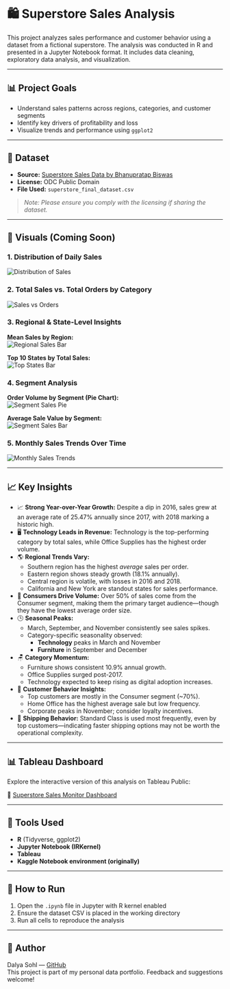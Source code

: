 # 🛍️ Superstore Sales Analysis

This project analyzes sales performance and customer behavior using a dataset from a fictional superstore. The analysis was conducted in R and presented in a Jupyter Notebook format. It includes data cleaning, exploratory data analysis, and visualization.

---

## 📊 Project Goals

- Understand sales patterns across regions, categories, and customer segments
- Identify key drivers of profitability and loss
- Visualize trends and performance using `ggplot2`

---

## 📁 Dataset

- **Source:** [Superstore Sales Data by Bhanupratap Biswas](https://www.kaggle.com/datasets/bhanupratapbiswas/superstore-sales)
- **License:** ODC Public Domain
- **File Used:** `superstore_final_dataset.csv`

> *Note: Please ensure you comply with the licensing if sharing the dataset.*

---

## 📸 Visuals (Coming Soon)

### 1. Distribution of Daily Sales
![Distribution of Sales](superstore-analysis-visuals/sales_distribution.png)
### 2. Total Sales vs. Total Orders by Category
![Sales vs Orders](superstore-analysis-visuals/sales_vs_orders_by_category.png)

### 3. Regional & State-Level Insights
**Mean Sales by Region:**  
![Regional Sales Bar](superstore-analysis-visuals/regional_sales_bar.png)

**Top 10 States by Total Sales:**  
![Top States Bar](superstore-analysis-visuals/top_states_bar.png)

### 4. Segment Analysis
**Order Volume by Segment (Pie Chart):**  
![Segment Sales Pie](superstore-analysis-visuals/segment_sales_pie.png)

**Average Sale Value by Segment:**  
![Segment Sales Bar](superstore-analysis-visuals/segment_sales_bar.png)

### 5. Monthly Sales Trends Over Time
![Monthly Sales Trends](superstore-analysis-visuals/monthly_sales_trends.png)

---

## 📈 Key Insights

- 📈 **Strong Year-over-Year Growth:** Despite a dip in 2016, sales grew at an average rate of 25.47% annually since 2017, with 2018 marking a historic high.
- 🖥️ **Technology Leads in Revenue:** Technology is the top-performing category by total sales, while Office Supplies has the highest order volume.
- 🌎 **Regional Trends Vary:**  
  - Southern region has the highest *average* sales per order.  
  - Eastern region shows steady growth (18.1% annually).  
  - Central region is volatile, with losses in 2016 and 2018.  
  - California and New York are standout states for sales performance.
- 👥 **Consumers Drive Volume:** Over 50% of sales come from the Consumer segment, making them the primary target audience—though they have the lowest average order size.
- 🕒 **Seasonal Peaks:**  
  - March, September, and November consistently see sales spikes.  
  - Category-specific seasonality observed:  
    - **Technology** peaks in March and November  
    - **Furniture** in September and December  
- 🪑 **Category Momentum:**  
  - Furniture shows consistent 10.9% annual growth.  
  - Office Supplies surged post-2017.  
  - Technology expected to keep rising as digital adoption increases.
- 🧾 **Customer Behavior Insights:**  
  - Top customers are mostly in the Consumer segment (~70%).  
  - Home Office has the highest average sale but low frequency.  
  - Corporate peaks in November; consider loyalty incentives.
- 🚚 **Shipping Behavior:** Standard Class is used most frequently, even by top customers—indicating faster shipping options may not be worth the operational complexity.

---

## 📊 Tableau Dashboard

Explore the interactive version of this analysis on Tableau Public:

🔗 [Superstore Sales Monitor Dashboard](https://public.tableau.com/app/profile/dalya.s/viz/SuperstoreSalesMonitor/Dashboard1)

---

## 🔧 Tools Used

- **R** (Tidyverse, ggplot2)
- **Jupyter Notebook (IRKernel)**
- **Tableau**
- **Kaggle Notebook environment (originally)**

---

## 🚀 How to Run

1. Open the `.ipynb` file in Jupyter with R kernel enabled
2. Ensure the dataset CSV is placed in the working directory
3. Run all cells to reproduce the analysis

---

## 📌 Author

Dalya Sohl — [GitHub](https://github.com/dalyasohl)  
This project is part of my personal data portfolio. Feedback and suggestions welcome!


